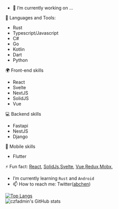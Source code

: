 - 🔭 I’m currently working on ...

🌱 Languages and Tools:
- Rust
- Typescript/Javascript
- C#
- Go
- Kotlin
- Dart
- Python

🌍 Front-end skills
- React
- Svelte
- NextJS
- SolidJS
- Vue

💻 Backend skills
- Fastapi
- NestJS
- Django

📱 Mobile skills
- Flutter

⚡ Fun fact: [React](https://reactjs.org/), [SolidJs](https://www.solidjs.com/),[Svelte](https://www.sveltejs.cn/), [Vue](https://v3.vuejs.org/),[Redux](https://redux.js.org/),[Mobx](https://mobx.js.org/), 
- I’m currently learning `Rust` and `Android`
- 📫 How to reach me: Twitter([abchen](https://twitter.com/abchen9527))
<!-- 
- 👯 I’m looking to collaborate on ...
- 🤔 I’m looking for help with ...
- 💬 Ask me about ...
- 😄 Pronouns: ...
-->


[![Top Langs](https://github-readme-stats-nu-pied.vercel.app/api/top-langs/?username=czfadmin&layout=compact)](https://github.com/czfadmin/github-readme-stats)
<br/>
![czfadmin's GitHub stats](https://github-readme-stats-nu-pied.vercel.app/api?username=czfadmin&show_icons=true)

<!--
**czfadmin/czfadmin** is a ✨ _special_ ✨ repository because its `README.md` (this file) appears on your GitHub profile.

Here are some ideas to get you started:


-->
